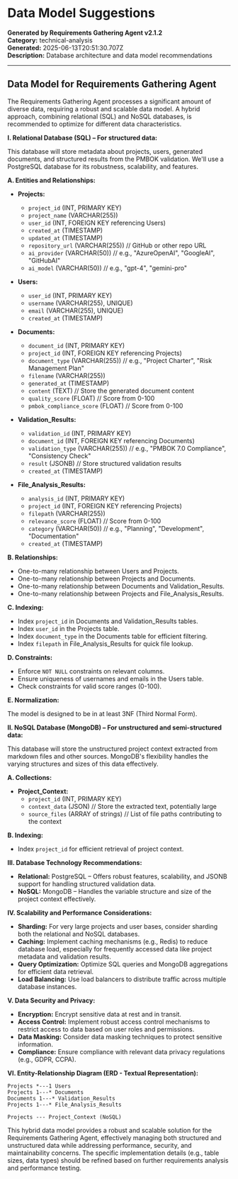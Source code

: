 # Data Model Suggestions

**Generated by Requirements Gathering Agent v2.1.2**  
**Category:** technical-analysis  
**Generated:** 2025-06-13T20:51:30.707Z  
**Description:** Database architecture and data model recommendations

---

## Data Model for Requirements Gathering Agent

The Requirements Gathering Agent processes a significant amount of diverse data, requiring a robust and scalable data model.  A hybrid approach, combining relational (SQL) and NoSQL databases, is recommended to optimize for different data characteristics.

**I. Relational Database (SQL) –  For structured data:**

This database will store metadata about projects, users, generated documents, and structured results from the PMBOK validation.  We'll use a PostgreSQL database for its robustness, scalability, and features.

**A. Entities and Relationships:**

* **Projects:**
    * `project_id` (INT, PRIMARY KEY)
    * `project_name` (VARCHAR(255))
    * `user_id` (INT, FOREIGN KEY referencing Users)
    * `created_at` (TIMESTAMP)
    * `updated_at` (TIMESTAMP)
    * `repository_url` (VARCHAR(255))  // GitHub or other repo URL
    * `ai_provider` (VARCHAR(50)) // e.g., "AzureOpenAI", "GoogleAI", "GitHubAI"
    * `ai_model` (VARCHAR(50)) // e.g., "gpt-4", "gemini-pro"


* **Users:**
    * `user_id` (INT, PRIMARY KEY)
    * `username` (VARCHAR(255), UNIQUE)
    * `email` (VARCHAR(255), UNIQUE)
    * `created_at` (TIMESTAMP)


* **Documents:**
    * `document_id` (INT, PRIMARY KEY)
    * `project_id` (INT, FOREIGN KEY referencing Projects)
    * `document_type` (VARCHAR(255)) // e.g., "Project Charter", "Risk Management Plan"
    * `filename` (VARCHAR(255))
    * `generated_at` (TIMESTAMP)
    * `content` (TEXT) // Store the generated document content
    * `quality_score` (FLOAT) // Score from 0-100
    * `pmbok_compliance_score` (FLOAT) // Score from 0-100


* **Validation_Results:**
    * `validation_id` (INT, PRIMARY KEY)
    * `document_id` (INT, FOREIGN KEY referencing Documents)
    * `validation_type` (VARCHAR(255)) // e.g., "PMBOK 7.0 Compliance", "Consistency Check"
    * `result` (JSONB) // Store structured validation results
    * `created_at` (TIMESTAMP)


* **File_Analysis_Results:**
    * `analysis_id` (INT, PRIMARY KEY)
    * `project_id` (INT, FOREIGN KEY referencing Projects)
    * `filepath` (VARCHAR(255))
    * `relevance_score` (FLOAT) // Score from 0-100
    * `category` (VARCHAR(50)) // e.g., "Planning", "Development", "Documentation"
    * `created_at` (TIMESTAMP)


**B.  Relationships:**

* One-to-many relationship between Users and Projects.
* One-to-many relationship between Projects and Documents.
* One-to-many relationship between Documents and Validation_Results.
* One-to-many relationship between Projects and File_Analysis_Results.


**C. Indexing:**

* Index `project_id` in Documents and Validation_Results tables.
* Index `user_id` in the Projects table.
* Index `document_type` in the Documents table for efficient filtering.
* Index `filepath` in File_Analysis_Results for quick file lookup.


**D. Constraints:**

* Enforce `NOT NULL` constraints on relevant columns.
* Ensure uniqueness of usernames and emails in the Users table.
* Check constraints for valid score ranges (0-100).


**E. Normalization:**

The model is designed to be in at least 3NF (Third Normal Form).


**II. NoSQL Database (MongoDB) – For unstructured and semi-structured data:**

This database will store the unstructured project context extracted from markdown files and other sources.  MongoDB's flexibility handles the varying structures and sizes of this data effectively.


**A. Collections:**

* **Project_Context:**
    * `project_id` (INT, PRIMARY KEY)
    * `context_data` (JSON) // Store the extracted text, potentially large
    * `source_files` (ARRAY of strings) // List of file paths contributing to the context


**B. Indexing:**

* Index `project_id` for efficient retrieval of project context.


**III. Database Technology Recommendations:**

* **Relational:** PostgreSQL – Offers robust features, scalability, and JSONB support for handling structured validation data.
* **NoSQL:** MongoDB – Handles the variable structure and size of the project context effectively.


**IV. Scalability and Performance Considerations:**

* **Sharding:** For very large projects and user bases, consider sharding both the relational and NoSQL databases.
* **Caching:** Implement caching mechanisms (e.g., Redis) to reduce database load, especially for frequently accessed data like project metadata and validation results.
* **Query Optimization:** Optimize SQL queries and MongoDB aggregations for efficient data retrieval.
* **Load Balancing:** Use load balancers to distribute traffic across multiple database instances.


**V. Data Security and Privacy:**

* **Encryption:** Encrypt sensitive data at rest and in transit.
* **Access Control:** Implement robust access control mechanisms to restrict access to data based on user roles and permissions.
* **Data Masking:** Consider data masking techniques to protect sensitive information.
* **Compliance:** Ensure compliance with relevant data privacy regulations (e.g., GDPR, CCPA).


**VI. Entity-Relationship Diagram (ERD - Textual Representation):**

```
Projects *---1 Users
Projects 1---* Documents
Documents 1---* Validation_Results
Projects 1---* File_Analysis_Results

Projects --- Project_Context (NoSQL)
```


This hybrid data model provides a robust and scalable solution for the Requirements Gathering Agent, effectively managing both structured and unstructured data while addressing performance, security, and maintainability concerns.  The specific implementation details (e.g., table sizes, data types) should be refined based on further requirements analysis and performance testing.
